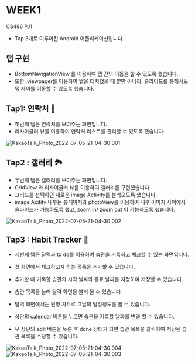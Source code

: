 # WEEK1
CS496 PJ1

- Tap 3개로 이루어진 Android 어플리케이션입니다. 

## 탭 구현
- BottomNavigationView 를 이용하여 탭 간의 이동을 할 수 있도록 했습니다. 
- 또한, viewpager를 이용하여 탭을 터치했을 때 뿐만 아니라, 슬라이드를 통해서도 탭 사이를 이동할 수 있도록 했습니다.


## Tap1: 연락처 📱
- 첫번째 탭은 연락처를 보여주는 화면입니다. 
- 리사이클러 뷰를 이용하여 연락처 리스트를 관리할 수 있도록 했습니다.

![KakaoTalk_Photo_2022-07-05-21-04-30 001](https://user-images.githubusercontent.com/103231425/177323303-af93e073-fe6c-465f-8d2b-5a571bc637d6.png)



## Tap2 : 갤러리 🏞
- 두번째 탭은 갤러리를 보여주는 화면입니다.
- GridView 와 리사이클러 뷰를 이용하여 갤러리를 구현했습니다.
- 그리드를 선택하면 새로운 image Activity를 불러오도록 했습니다. 
- image Acitity 내부는 뷰페이저와 photoView를 이용하여 내부 이미지 사이에서 슬라이드가 가능하도록 했고, zoom in/ zoom out 이 가능하도록 했습니다.

![KakaoTalk_Photo_2022-07-05-21-04-30 002](https://user-images.githubusercontent.com/103231425/177323356-c4424f39-ffb3-4bcf-92ca-e6ef1ba59885.png)



##  Tap3 : Habit Tracker 📝
- 세번째 탭은 달력과 to do를 이용하여 습관을 기록하고 체크할 수 있는 화면입니다.
- 첫 화면에서 체크하고자 하는 목록을 추가할 수 있습니다.
- 추가할 때 기록할 습관의 시작 날짜와 종료 날짜를 지정하여 저장할 수 있습니다.


- 습관 목록을 눌러 달력 화면을 불러 올 수 있습니다.
- 달력 화면에서는 원형 차트로 그날의 달성정도를 볼 수 있습니다. 

- 상단의 calendar 버튼을 누르면 습관을 기록할 날짜를 변경 할 수 있습니다.

- 우 상단의 edit 버튼을 누른 후 done 상태가 되면 습관 목록을 클릭하여 저장된 습관 목록을 수정할 수 있습니다. 

![KakaoTalk_Photo_2022-07-05-21-04-30 004](https://user-images.githubusercontent.com/103231425/177323476-12eff270-88fd-45b5-bbfb-6567a93ec045.png) ![KakaoTalk_Photo_2022-07-05-21-04-30 003](https://user-images.githubusercontent.com/103231425/177323370-8f41db3f-4df2-4335-9f51-79485298e86d.png)
